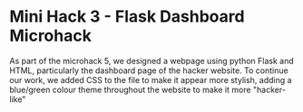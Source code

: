 # Mini Hack 3 - Flask Dashboard Microhack

As part of the microhack 5, we designed a webpage using python Flask and HTML, particularly the dashboard page of the hacker website.
To continue our work, we added CSS to the file to make it appear more stylish, adding a blue/green colour theme throughout the website to make it more "hacker-like"

